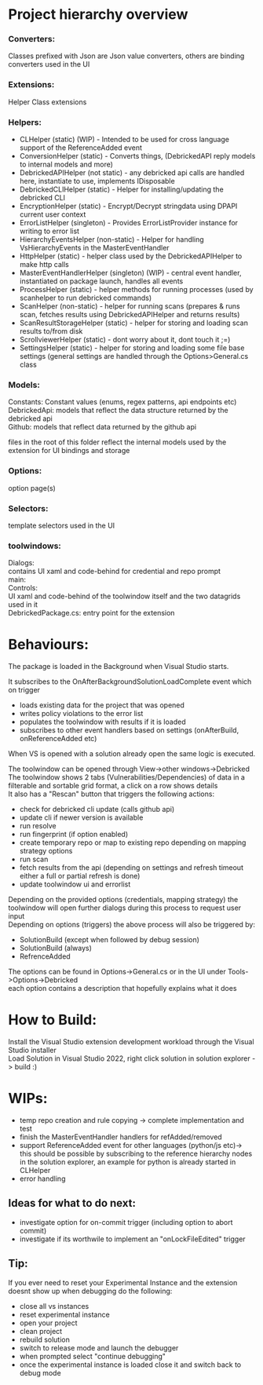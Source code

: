 # Project hierarchy overview
  
### Converters: 
Classes prefixed with Json are Json value converters, others are binding converters used in the UI
### Extensions: 
Helper Class extensions 
### Helpers:
- CLHelper (static) (WIP) - Intended to be used for cross language support of the ReferenceAdded event
- ConversionHelper (static) - Converts things, (DebrickedAPI reply models to internal models and more)
- DebrickedAPIHelper (not static) - any debricked api calls are handled here, instantiate to use, implements IDisposable
- DebrickedCLIHelper (static) - Helper for installing/updating the debricked CLI
- EncryptionHelper (static) - Encrypt/Decrypt stringdata using DPAPI current user context
- ErrorListHelper (singleton) - Provides ErrorListProvider instance for writing to error list
- HierarchyEventsHelper (non-static) - Helper for handling VsHierarchyEvents in the MasterEventHandler
- HttpHelper (static) - helper class used by the DebrickedAPIHelper to make http calls
- MasterEventHandlerHelper (singleton) (WIP) - central event handler, instantiated on package launch, handles all events
- ProcessHelper (static) - helper methods for running processes (used by scanhelper to run debricked commands)
- ScanHelper (non-static) - helper for running scans (prepares & runs scan, fetches results using DebrickedAPIHelper and returns results)
- ScanResultStorageHelper (static) - helper for storing and loading scan results to/from disk
- ScrollviewerHelper (static) - dont worry about it, dont touch it ;=)
- SettingsHelper (static) - helper for storing and loading some file base settings (general settings are handled through the Options>General.cs class
### Models:
Constants: Constant values (enums, regex patterns, api endpoints etc)  
DebrickedApi: models that reflect the data structure returned by the debricked api  
Github: models that reflect data returned by the github api  
	
files in the root of this folder reflect the internal models used by the extension for UI bindings and storage


### Options:  
option page(s)  
### Selectors:   
template selectors used in the UI  
### toolwindows:  
Dialogs:   
contains UI xaml and code-behind for credential and repo prompt  
main:  
Controls:  
UI xaml and code-behind of the toolwindow itself and the two datagrids used in it  
DebrickedPackage.cs: entry point for the extension
	

# Behaviours:

The package is loaded in the Background when Visual Studio starts.

It subscribes to the OnAfterBackgroundSolutionLoadComplete event which on trigger 
- loads existing data for the project that was opened
- writes policy violations to the error list
- populates the toolwindow with results if it is loaded
- subscribes to other event handlers based on settings (onAfterBuild, onReferenceAdded etc)  

When VS is opened with a solution already open the same logic is executed.

The toolwindow can be opened through View->other windows->Debricked  
The toolwindow shows 2 tabs (Vulnerabilities/Dependencies) of data in a filterable and sortable grid format, a click on a row shows details  
It also has a "Rescan" button that triggers the following actions:  
- check for debricked cli update (calls github api)
- update cli if newer version is available
- run resolve
- run fingerprint (if option enabled)
- create temporary repo or map to existing repo depending on mapping strategy options
- run scan
- fetch results from the api (depending on settings and refresh timeout either a full or partial refresh is done)
- update toolwindow ui and errorlist  

Depending on the provided options (credentials, mapping strategy) the toolwindow will open further dialogs
during this process to request user input  
Depending on options (triggers) the above process will also be triggered by:
- SolutionBuild (except when followed by debug session)
- SolutionBuild (always)
- RefrenceAdded
	
The options can be found in Options->General.cs or in the UI under Tools->Options->Debricked  
each option contains a description that hopefully explains what it does

# How to Build:
Install the Visual Studio extension development workload through the Visual Studio installer  
Load Solution in Visual Studio 2022, right click solution in solution explorer -> build :)

# WIPs:
- temp repo creation and rule copying -> complete implementation and test
- finish the MasterEventHandler handlers for refAdded/removed 
- support ReferenceAdded event for other languages (python/js etc)-> this should be possible by subscribing to the reference hierarchy nodes in the solution explorer, an example for python is already started in CLHelper
- error handling

## Ideas for what to do next:
- investigate option for on-commit trigger (including option to abort commit)
- investigate if its worthwile to implement an "onLockFileEdited" trigger

## Tip:
If you ever need to reset your Experimental Instance and the extension doesnt show up when debugging do the following:
- close all vs instances
- reset experimental instance
- open your project
- clean project
- rebuild solution
- switch to release mode and launch the debugger
- when prompted select "continue debugging"
- once the experimental instance is loaded close it and switch back to debug mode
